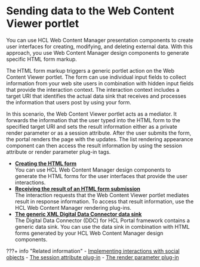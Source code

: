 # Sending data to the Web Content Viewer portlet

You can use HCL Web Content Manager presentation components to create user interfaces for creating, modifying, and deleting external data. With this approach, you use Web Content Manager design components to generate specific HTML form markup.

The HTML form markup triggers a generic portlet action on the Web Content Viewer portlet. The form can use individual input fields to collect information from your web site users in combination with hidden input fields that provide the interaction context. The interaction context includes a target URI that identifies the actual data sink that receives and processes the information that users post by using your form.

In this scenario, the Web Content Viewer portlet acts as a mediator. It forwards the information that the user typed into the HTML form to the specified target URI and sets the result information either as a private render parameter or as a session attribute. After the user submits the form, the portal renders the page with the updates. The list rendering appearance component can then access the result information by using the session attribute or render parameter plug-in tags.

-   **[Creating the HTML form](plrf_sendata2wcv_createhtmlform.md)**  
You can use HCL Web Content Manager design components to generate the HTML forms for the user interfaces that provide the user interactions.
-   **[Receiving the result of an HTML form submission](plrf_sendata2wcv_receivhtmlform.md)**  
The interaction requests that the Web Content Viewer portlet mediates result in response information. To access that result information, use the HCL Web Content Manager rendering plug-ins.
-   **[The generic XML Digital Data Connector data sink](../sending_data_to_webcontentviewer_portlet/generic_xml_ddc_sink/index.md)**  
The Digital Data Connector \(DDC\) for HCL Portal framework contains a generic data sink. You can use the data sink in combination with HTML forms generated by your HCL Web Content Manager design components.


???+ info "Related information"
    - [Implementing interactions with social objects](../../../../build_sites/social_rendering/customizing_view_definitions/implementing_interactions_social_object/index.md)
    - [The session attribute plug-in](../../../../manage_content/wcm_authoring/authoring_portlet/content_management_artifacts/tags/creating_plugin_tag/rendering_state_plugins/plrf_rendr_plugin_session_attrbt.md)
    - [The render parameter plug-in](../../../../manage_content/wcm_authoring/authoring_portlet/content_management_artifacts/tags/creating_plugin_tag/rendering_state_plugins/plrf_rendr_plugin_render_parm.md)


